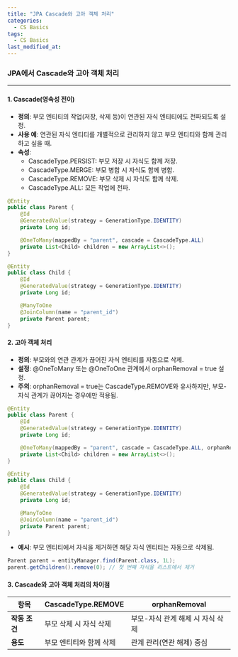 ```yaml
---
title: "JPA Cascade와 고아 객체 처리"
categories:
  - CS Basics
tags:
  - CS Basics
last_modified_at: 
---
```


### JPA에서 Cascade와 고아 객체 처리

---

#### 1. Cascade(영속성 전이)

- **정의**: 부모 엔티티의 작업(저장, 삭제 등)이 연관된 자식 엔티티에도 전파되도록 설정.
- **사용 예**: 연관된 자식 엔티티를 개별적으로 관리하지 않고 부모 엔티티와 함께 관리하고 싶을 때.
- **속성**:
  - CascadeType.PERSIST: 부모 저장 시 자식도 함께 저장.
  - CascadeType.MERGE: 부모 병합 시 자식도 함께 병합.
  - CascadeType.REMOVE: 부모 삭제 시 자식도 함께 삭제.
  - CascadeType.ALL: 모든 작업에 전파.

```java
@Entity
public class Parent {
    @Id
    @GeneratedValue(strategy = GenerationType.IDENTITY)
    private Long id;

    @OneToMany(mappedBy = "parent", cascade = CascadeType.ALL)
    private List<Child> children = new ArrayList<>();
}

@Entity
public class Child {
    @Id
    @GeneratedValue(strategy = GenerationType.IDENTITY)
    private Long id;

    @ManyToOne
    @JoinColumn(name = "parent_id")
    private Parent parent;
}
```

#### 2. 고아 객체 처리

- **정의**: 부모와의 연관 관계가 끊어진 자식 엔티티를 자동으로 삭제.
- **설정**: @OneToMany 또는 @OneToOne 관계에서 orphanRemoval = true 설정.
- **주의**: orphanRemoval = true는 CascadeType.REMOVE와 유사하지만, 부모-자식 관계가 끊어지는 경우에만 적용됨.

```java
@Entity
public class Parent {
    @Id
    @GeneratedValue(strategy = GenerationType.IDENTITY)
    private Long id;

    @OneToMany(mappedBy = "parent", cascade = CascadeType.ALL, orphanRemoval = true)
    private List<Child> children = new ArrayList<>();
}

@Entity
public class Child {
    @Id
    @GeneratedValue(strategy = GenerationType.IDENTITY)
    private Long id;

    @ManyToOne
    @JoinColumn(name = "parent_id")
    private Parent parent;
}
```

- **예시**: 부모 엔티티에서 자식을 제거하면 해당 자식 엔티티는 자동으로 삭제됨.

```java
Parent parent = entityManager.find(Parent.class, 1L);
parent.getChildren().remove(0); // 첫 번째 자식을 리스트에서 제거
```

#### 3. Cascade와 고아 객체 처리의 차이점

| 항목           | CascadeType.REMOVE           | orphanRemoval                 |
|----------------|------------------------------|-------------------------------|
| **작동 조건**  | 부모 삭제 시 자식 삭제       | 부모-자식 관계 해제 시 자식 삭제 |
| **용도**      | 부모 엔티티와 함께 삭제      | 관계 관리(연관 해제) 중심      |

